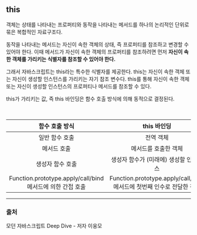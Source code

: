 ## this

객체는 상태를 나타내는 프로퍼티와 동작을 나타내는 메서드를 하나의 논리적인 단위로 묶은 복합적인 자료구조다.

동작을 나타내는 메서드는 자신이 속한 객체의 상태, 즉 프로퍼티를 참조하고 변경할 수 있어야 한다. 이때 메서드가 자신이 속한 객체의 프로퍼티를 참조하려면 먼저 **자신이 속한 객체를 가리키는 식별자를 참조할 수 있어야 한다.**

그래서 자바스크립트는 this라는 특수한 식별자를 제공한다. this는 자신이 속한 객체 또는 자신이 생성할 인스턴스를 가리키는 자기 참조 변수다. this를 통해 자신이 속한 객체 또는 자신이 생성할 인스턴스의 프로퍼티나 메서드를 참조할 수 있다.

this가 가리키는 값, 즉 this 바인딩은 함수 호출 방식에 의해 동적으로 결정된다.

<br>

|                         함수 호출 방식                          |                                this 바인딩                                 |
| :-------------------------------------------------------------: | :------------------------------------------------------------------------: |
|                         일반 함수 호출                          |                                 전역 객체                                  |
|                           메서드 호출                           |                            메서드를 호출한 객체                            |
|                        생성자 함수 호출                         |                   생성자 함수가 (미래에) 생성할 인스턴스                   |
| Function.prototype.apply/call/bind <br> 메서드에 의한 간접 호출 | Function.prototype.apply/call/bind <br> 메서드에 첫번째 인수로 전달한 객체 |

<hr>

### 출처

모던 자바스크립트 Deep Dive - 저자 이웅모
